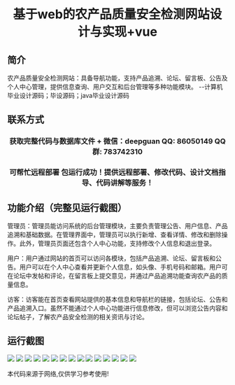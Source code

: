 <p><h1 align="center">基于web的农产品质量安全检测网站设计与实现+vue</h1></p>

## 简介
农产品质量安全检测网站：具备导航功能，支持产品追溯、论坛、留言板、公告及个人中心管理，提供信息查询、用户交互和后台管理等多种功能模块。    --计算机毕业设计源码；毕设源码；java毕业设计源码


## 联系方式
<p><h3 align="center">获取完整代码与数据库文件 + 微信：deepguan QQ: 86050149 QQ群: 783742310</h3></p>
<p><h3 align="center">可帮忙远程部署 包运行成功！提供远程部署、修改代码、设计文档指导、代码讲解等服务！</h3></p>

## 功能介绍（完整见运行截图）
管理员：管理员能访问系统的后台管理模块，主要负责管理公告、用户信息、产品追溯和基础数据。在管理界面中，管理员可以执行新增、查看详情、修改和删除操作。此外，管理员页面还包含个人中心功能，支持修改个人信息和退出登录。

用户：用户通过网站的首页可以访问各模块，包括产品追溯、论坛、留言板和公告。用户可以在个人中心查看并更新个人信息，如头像、手机号码和邮箱。用户可在论坛中发帖和评论，在留言板上提交意见，并通过产品追溯功能查询农产品的质量信息。

访客：访客能在首页查看网站提供的基本信息和导航栏的链接，包括论坛、公告和产品追溯入口。虽然不能通过个人中心功能进行信息修改，但可以浏览公告内容和论坛帖子，了解农产品安全检测的相关资讯与讨论。


## 运行截图
![](img/001.jpg)
![](img/002.jpg)
![](img/003.jpg)
![](img/004.jpg)
![](img/005.jpg)
![](img/006.jpg)
![](img/007.jpg)
![](img/008.jpg)
![](img/009.jpg)
![](img/010.jpg)
![](img/011.jpg)
![](img/012.jpg)
![](img/013.jpg)
![](img/014.jpg)
![](img/015.jpg)

<p>本代码来源于网络,仅供学习参考使用!</p>
